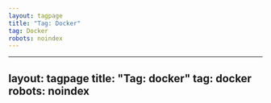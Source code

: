 ```yaml
---
layout: tagpage
title: "Tag: Docker"
tag: Docker
robots: noindex
---
```

---
layout: tagpage
title: "Tag: docker"
tag: docker
robots: noindex
---
